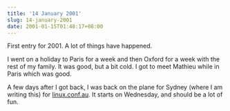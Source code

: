 ```yaml
---
title: '14 January 2001'
slug: 14-january-2001
date: 2001-01-15T01:48:17+08:00
---
```


First entry for 2001. A lot of things have happened.

I went on a holiday to Paris for a week and then Oxford
for a week with the rest of my family. It was good, but a
bit cold. I got to meet Mathieu while in Paris which was
good.

A few days after I got back, I was back on the plane for
Sydney (where I am writing this) for
[linux.conf.au](http://linux.conf.au/). It starts
on Wednesday, and should be a lot of fun.
